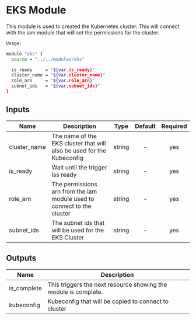 # EKS Module
This module is used to created the Kubernetes cluster.  This will connect with the iam module that will set the permissions for the cluster.
```bash
Usage:

module "eks" {
  source = "../../modules/eks"

  is_ready     = "${var.is_ready}"
  cluster_name = "${var.cluster_name}"
  role_arn     = "${var.role_arn}"
  subnet_ids   = "${var.subnet_ids}"
}
```


## Inputs

| Name | Description | Type | Default | Required |
|------|-------------|:----:|:-----:|:-----:|
| cluster_name | The name of the EKS cluster that will also be used for the Kubeconfig | string | - | yes |
| is_ready | Wait until the trigger iss ready | string | - | yes |
| role_arn | The permissions arn from the iam module used to connect to the cluster | string | - | yes |
| subnet_ids | The subnet ids that will be used for the EKS Cluster | string | - | yes |

## Outputs

| Name | Description |
|------|-------------|
| is_complete | This triggers the next resource showing the module is complete. |
| kubeconfig | Kubeconfig that will be copied to connect to cluster |

